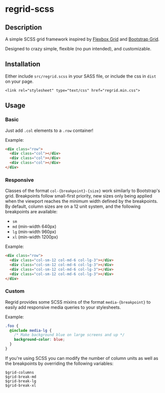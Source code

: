 # regrid-scss

## Description

A simple SCSS grid framework inspired by
[Flexbox Grid](https://github.com/kristoferjoseph/flexboxgrid) and
[Bootstrap Grid](http://getbootstrap.com/examples/grid/).

Designed to crazy simple, flexible (no pun intended), and customizable.

## Installation

Either include `src/regrid.scss` in your SASS file, or include the css in `dist`
on your page.

`<link rel="stylesheet" type="text/css" href="regrid.min.css">`

## Usage

### Basic

Just add `.col` elements to a `.row` container!

Example:
```html
<div class="row">
  <div class="col"></div>
  <div class="col"></div>
  <div class="col"></div>
</div>
```

### Responsive

Classes of the format `col-{breakpoint}-{size}` work similarly to Bootstrap's
grid. Breakpoints follow small-first priority, new sizes only being applied when
the viewport reaches the minimum width defined by the breakpoints. By default,
column sizes are on a 12 unit system, and the following breakpoints are available:
- `sm`
- `md` (min-width 640px)
- `lg` (min-width 960px)
- `xl` (min-width 1200px)

Example:
```html
<div class="row">
  <div class="col-sm-12 col-md-6 col-lg-3"></div>
  <div class="col-sm-12 col-md-6 col-lg-3"></div>
  <div class="col-sm-12 col-md-6 col-lg-3"></div>
  <div class="col-sm-12 col-md-6 col-lg-3"></div>
</div>
```

### Custom

Regrid provides some SCSS mixins of the format `media-{breakpoint}` to easily
add responsive media queries to your stylesheets.

Example:
```scss
.foo {
  @include media-lg {
    /* Make background blue on large screens and up */
    background-color: blue;
  }
}
```

If you're using SCSS you can modify the number of column units as well as the
breakpoints by overriding the following variables:
```
$grid-columns
$grid-break-md
$grid-break-lg
$grid-break-xl
